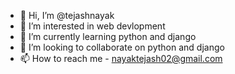 - 👋 Hi, I’m @tejashnayak
- 👀 I’m interested in web devlopment
- 🌱 I’m currently learning python and django
- 💞️ I’m looking to collaborate on python and django
- 📫 How to reach me - nayaktejash02@gmail.com

<!---
tejashnayak/tejashnayak is a ✨ special ✨ repository because its `README.md` (this file) appears on your GitHub profile.
You can click the Preview link to take a look at your changes.
--->
